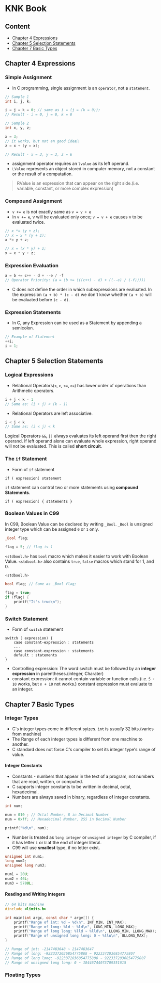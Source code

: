 # KNK Book

## Content

- [Chapter 4 Expressions](#chapter-4-expressions)
- [Chapter 5 Selection Statements](#chapter-5-selection-statements)
- [Chapter 7 Basic Types](#chapter-7-basic-types)

## Chapter 4 Expressions

### Simple Assignment

- In C programming, single assignment is an `operator`, not a `statement`.

```c
// Sample 1
int i, j, k;

i = j = k = 0; // same as i = (j = (k = 0));
// Result - i = 0, j = 0, k = 0

// Sample 2
int x, y, z;

x = 3;
// it works, but not an good idea∏
z = x + (y = x);

// Result - x = 3, y = 3, z = 6
```

- assignment operator requires an `lvalue` as its left operand.
- `LValue` represents an object stored in computer memory, not a constant or the result of a computation.

> RValue is an expression that can appear on the right side.(i.e. variable, constant, or more complex expression) 

### Compound Assignment

- `v += e` is not exactly same as `v = v + e`
- In `v += e`, v will be evaluated only once; `v = v + e` causes v to be evaluated twice.

```c
// x *= (y + z);
// x = x * (y + z);
x *= y + z;

// x = (x * y) + z;
x = x * y + z;
```

### Expression Evaluation

```c
a = b += c++ - d + --e / -f
// Operator Priority: (a = (b += (((c++) - d) + ((--e) / (-f)))))
```

- C does not define the order in which subexpressions are evaluated. In the expression `(a + b) * (c - d)` we don't know whether `(a + b)` will be evaluated before `(c - d)`.

### Expression Statements

- In C, any Expression can be used as a Statement by appending a semicolon.

```c
// Example of Statement
++i;
i = 1;
```

## Chapter 5 Selection Statements

### Logical Expressions

- Relational Operators(`<`, `>`, `<=`, `>=`) has lower order of operations than Arithmetic operators.

```c
i + j < k - 1
// Same as: (i + j) < (k - 1)
```

- Relational Operators are left associative.

```c
i < j < k
// Same as: (i < j) < k
```

Logical Operators `&&`, `||` always evaluates its left operand first then the right operand. If left operand alone can evaluate whole expression, right operand will not be evaluated. This is called **short circuit**.

### The `if` Statement

- Form of `if` statement

```pseudo
if ( expression) statement
```

`if` statement can control two or more statements using **compound Statements**.

```pseudo
if ( expression) { statements }
```

### Boolean Values in C99

In C99, Boolean Value can be declared by writing `_Bool`. `_Bool` is unsigned integer type which can be assigned `0` or `1` only.

```c
_Bool flag;

flag = 5; // flag is 1
```

`<stdbool.h>` has `bool` macro which makes it easier to work with Boolean Value. `<stdbool.h>` also contains `true`, `false` macros which stand for 1, and 0.

```c
<stdbool.h>

bool flag; // Same as _Bool flag;

flag = true;
if (flag) {
    printf("It's true\n");
}
```

### Switch Statement

- Form of `switch` statement

```psuedo
switch ( expression) {
    case constant-expression : statements
    ...
    case constant-expression : statements
    default : statements
}
```

- Controlling expression: The word switch must be followed by an **integer expression** in parentheses.(integer, Charater)
- constant expression: it cannot contain variable or function calls.(i.e. `5 + 10` works, but `n + 10` not works.) constant expression must evaluate to an integer.

## Chapter 7 Basic Types

### Integer Types

- C's integer types come in different syizes. `int` is *usually* 32 bits.(varies from machine)
- The Range of each integer types is different from one machine to another.
- C standard does not force C's compiler to set its integer type's range of value.

#### Integer Constants

- Constants - numbers that appear in the text of a program, not numbers that are read, written, or computed.
- C supports integer constants to be written in decimal, octal, hexadecimal.
- Numbers are always saved in binary, regardless of integer constants.

```c
int num;

num = 010 ; // Octal Number, 8 in Decimal Number
num = 0xff; // Hexadecimal Number, 255 in Decimal Number

printf("%d\n", num);
```

- Number is treated as `long integer` or `unsigned integer` by C compiler, if it has letter `L` or `U` at the end of integer literal.
- C99 will use **smallest** type, if no letter exist.

```c
unsigned int num1;
long num2;
unsigned long num3;

num1 = 20U;
num2 = 46L;
num3 = 578UL;
```

#### Reading and Writing Integers

```c
// 64 bits machine
#include <limits.h>

int main(int argc, const char * argv[]) {
    printf("Range of int: %d ~ %d\n", INT_MIN, INT_MAX);
    printf("Range of long: %ld ~ %ld\n", LONG_MIN, LONG_MAX);
    printf("Range of long long: %lld ~ %lld\n", LLONG_MIN, LLONG_MAX);
    printf("Range of unsigned long long: 0 ~ %llu\n", ULLONG_MAX);
}

// Range of int: -2147483648 ~ 2147483647
// Range of long: -9223372036854775808 ~ 9223372036854775807
// Range of long long: -9223372036854775808 ~ 9223372036854775807
// Range of unsigned long long: 0 ~ 18446744073709551615
```

### Floating Types